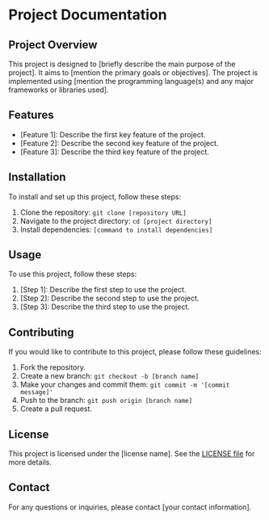# Project Documentation

## Project Overview
This project is designed to [briefly describe the main purpose of the project]. It aims to [mention the primary goals or objectives]. The project is implemented using [mention the programming language(s) and any major frameworks or libraries used].

## Features
- [Feature 1]: Describe the first key feature of the project.
- [Feature 2]: Describe the second key feature of the project.
- [Feature 3]: Describe the third key feature of the project.

## Installation
To install and set up this project, follow these steps:
1. Clone the repository: `git clone [repository URL]`
2. Navigate to the project directory: `cd [project directory]`
3. Install dependencies: `[command to install dependencies]`

## Usage
To use this project, follow these steps:
1. [Step 1]: Describe the first step to use the project.
2. [Step 2]: Describe the second step to use the project.
3. [Step 3]: Describe the third step to use the project.

## Contributing
If you would like to contribute to this project, please follow these guidelines:
1. Fork the repository.
2. Create a new branch: `git checkout -b [branch name]`
3. Make your changes and commit them: `git commit -m '[commit message]'`
4. Push to the branch: `git push origin [branch name]`
5. Create a pull request.

## License
This project is licensed under the [license name]. See the [LICENSE file](LICENSE) for more details.

## Contact
For any questions or inquiries, please contact [your contact information].